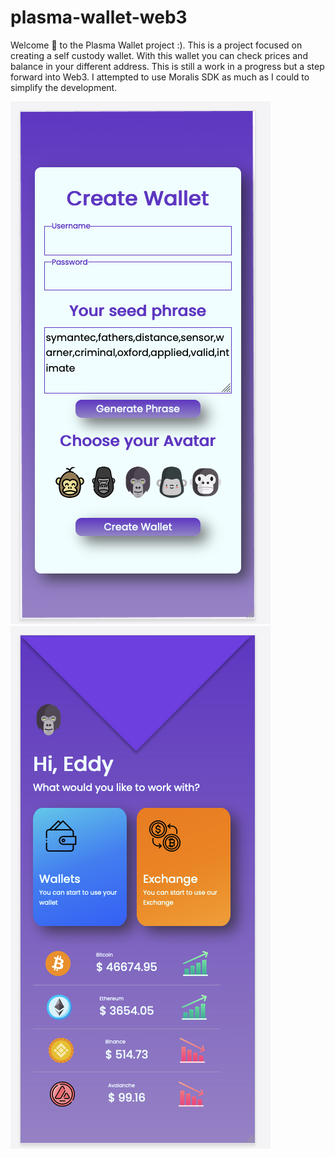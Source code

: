 # plasma-wallet-web3
Welcome  👋 to the Plasma Wallet project  :). This is a project focused on creating a self custody wallet. With this wallet you can check prices and balance 
in your different address. This is still a work in a progress but a step forward into Web3. I attempted to use Moralis SDK as much as I could to simplify 
the development.

![alt text](https://github.com/EddyDomingo/plasma-wallet-web3/blob/master/images/SignUp.png) ![alt text](https://github.com/EddyDomingo/plasma-wallet-web3/blob/master/images/Main-View.png)
